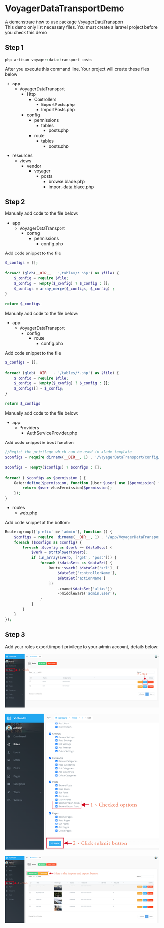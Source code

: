 # VoyagerDataTransportDemo
A demonstrate how to use package <a href="https://github.com/vanchao0519/VoyagerDataTransport">VoyagerDataTransport</a>
<br>
This demo only list necessary files. You must create a laravel project before you check this demo
## Step 1
```php
php artisan voyager:data:transport posts
```
After you execute this command line. Your project will create these files below
<ul>
    <li>app
      <ul>
        <li>VoyagerDataTransport
            <ul>
                <li>Http
                    <ul>
                        <li>Controllers
                            <ul>
                                <li>ExportPosts.php</li>
                                <li>ImportPosts.php</li>
                            </ul>
                        </li>
                    </ul>
                </li>
            </ul>
            <ul>
                <li>config
                    <ul>
                        <li>permissions
                            <ul>
                                <li>tables
                                <ul>
                                    <li>posts.php</li>
                                </ul>
                                </li>
                            </ul>
                        </li>
                    </ul>
                    <ul>
                        <li>route
                            <ul>
                                <li>tables
                                <ul>
                                    <li>posts.php</li>
                                </ul>
                                </li>
                            </ul>
                        </li>
                    </ul>
                </li>
            </ul>
        </li>
      </ul>
    </li>
</ul>
<ul>
    <li>resources
      <ul>
        <li>views
            <ul>
                <li>vendor
                    <ul>
                        <li>voyager
                            <ul>
                                <li>posts
                                    <ul>
                                        <li>browse.blade.php</li>
                                        <li>import-data.blade.php</li>
                                    </ul>
                                </li>
                            </ul>
                        </li>
                    </ul>
                </li>
            </ul>
        </li>
      </ul>
    </li>
</ul>

## Step 2
Manually add code to the file below:
<ul>
    <li>app
      <ul>
        <li>VoyagerDataTransport
            <ul>
                <li>config
                    <ul>
                        <li>permissions
                            <ul>
                                <li>config.php</li>
                            </ul>
                        </li>
                    </ul>
                </li>
            </ul>
        </li>
      </ul>
    </li>
</ul>

Add code snippet to the file
```php
$_configs = [];

foreach (glob(__DIR__ . '/tables/*.php') as $file) {
    $_config = require $file;
    $_config = !empty($_config) ? $_config : [];
    $_configs = array_merge($_configs, $_config) ;
}

return $_configs;
```
Manually add code to the file below:
<ul>
    <li>app
      <ul>
        <li>VoyagerDataTransport
            <ul>
                <li>config
                    <ul>
                        <li>route
                            <ul>
                                <li>config.php</li>
                            </ul>
                        </li>
                    </ul>
                </li>
            </ul>
        </li>
      </ul>
    </li>
</ul>

Add code snippet to the file
```php
$_configs = [];

foreach (glob(__DIR__ . '/tables/*.php') as $file) {
    $_config = require $file;
    $_config = !empty($_config) ? $_config : [];
    $_configs[] = $_config;
}

return $_configs;
```
Manually add code to the file below:
<ul>
    <li>app
        <ul>
            <li>Providers
                <ul>
                    <li>AuthServiceProvider.php</li>
                </ul>
            </li>
        </ul>
    </li>
</ul>

Add code snippet in boot function
```php
//Regist the privilege which can be used in blade template
$configs = require dirname(__DIR__, 1) . '/VoyagerDataTransport/config/permissions/config.php';

$configs = !empty($configs) ? $configs : [];

foreach ( $configs as $permission ) {
    Gate::define($permission, function (User $user) use ($permission) {
        return $user->hasPermission($permission);
    });
}

```

<ul>
    <li>routes
        <ul>
            <li>
                web.php
            </li>
        </ul>
    </li>
</ul>

Add code snippet at the bottom:
```php
Route::group(['prefix' => 'admin'], function () {
    $configs = require  dirname(__DIR__, 1) . "/app/VoyagerDataTransport/config/route/config.php";
    foreach ($configs as $config) {
        foreach ($config as $verb => $dataSets) {
            $verb = strtolower($verb);
            if (in_array($verb, ['get', 'post'])) {
                foreach ($dataSets as $dataSet) {
                    Route::$verb( $dataSet['url'], [
                        $dataSet['controllerName'],
                        $dataSet['actionName']
                    ])
                        ->name($dataSet['alias'])
                        ->middleware('admin.user');
                }
            }
        }
    }
});
```
## Step 3
Add your roles export/import privilege to your admin account, details below:
<br>
<br>
![gui-screen-shot-01](/guides/assets/images/screen-shot-01.png)
<br>
<br>
![gui-screen-shot-02](/guides/assets/images/screen-shot-02.png)
<br>
<br>
![gui-screen-shot-03](/guides/assets/images/screen-shot-03.png)
<br>
<br>


